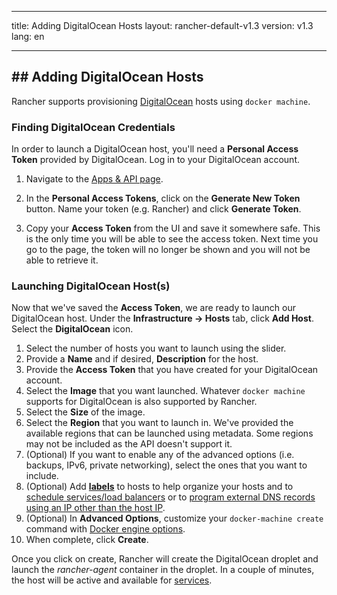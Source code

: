 * * *

title: Adding DigitalOcean Hosts layout: rancher-default-v1.3 version: v1.3 lang: en

* * *

## ## Adding DigitalOcean Hosts

Rancher supports provisioning [DigitalOcean](https://www.digitalocean.com/) hosts using `docker machine`.

### Finding DigitalOcean Credentials

In order to launch a DigitalOcean host, you'll need a **Personal Access Token** provided by DigitalOcean. Log in to your DigitalOcean account.

  1. Navigate to the [Apps & API page](https://cloud.digitalocean.com/settings/applications).

  2. In the **Personal Access Tokens**, click on the **Generate New Token** button. Name your token (e.g. Rancher) and click **Generate Token**.

  3. Copy your **Access Token** from the UI and save it somewhere safe. This is the only time you will be able to see the access token. Next time you go to the page, the token will no longer be shown and you will not be able to retrieve it.

### Launching DigitalOcean Host(s)

Now that we've saved the **Access Token**, we are ready to launch our DigitalOcean host. Under the **Infrastructure -> Hosts** tab, click **Add Host**. Select the **DigitalOcean** icon.

  1. Select the number of hosts you want to launch using the slider.
  2. Provide a **Name** and if desired, **Description** for the host.
  3. Provide the **Access Token** that you have created for your DigitalOcean account.
  4. Select the **Image** that you want launched. Whatever `docker machine` supports for DigitalOcean is also supported by Rancher.
  5. Select the **Size** of the image.
  6. Select the **Region** that you want to launch in. We've provided the available regions that can be launched using metadata. Some regions may not be included as the API doesn't support it.
  7. (Optional) If you want to enable any of the advanced options (i.e. backups, IPv6, private networking), select the ones that you want to include.
  8. (Optional) Add **[labels]({{site.baseurl}}/rancher/{{page.version}}/{{page.lang}}/hosts/#labels)** to hosts to help organize your hosts and to [schedule services/load balancers]({{site.baseurl}}/rancher/{{page.version}}/{{page.lang}}/cattle/scheduling/) or to [program external DNS records using an IP other than the host IP]({{site.baseurl}}/rancher/{{page.version}}/{{page.lang}}/cattle/external-dns-service/#using-a-specific-ip-for-external-dns).
  9. (Optional) In **Advanced Options**, customize your `docker-machine create` command with [Docker engine options](https://docs.docker.com/machine/reference/create/#specifying-configuration-options-for-the-created-docker-engine).
 10. When complete, click **Create**.

Once you click on create, Rancher will create the DigitalOcean droplet and launch the *rancher-agent* container in the droplet. In a couple of minutes, the host will be active and available for [services]({{site.baseurl}}/rancher/{{page.version}}/{{page.lang}}/cattle/adding-services/).